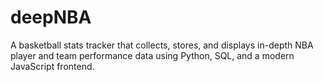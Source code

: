 # deepNBA
A basketball stats tracker that collects, stores, and displays in-depth NBA player and team performance data using Python, SQL, and a modern JavaScript frontend.
